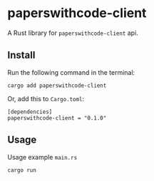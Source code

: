 # paperswithcode-client

A Rust library for `paperswithcode-client` api.

## Install

Run the following command in the terminal:

```shell
cargo add paperswithcode-client
```

Or, add this to `Cargo.toml`:

```shell
[dependencies]
paperswithcode-client = "0.1.0"
```

## Usage
Usage example `main.rs` 

```rust
cargo run
```

